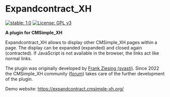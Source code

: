 # Expandcontract_XH #
[![stable: 1.0](https://img.shields.io/badge/stable-1.0-green.svg)](https://github.com/cmsimple-xh/expandcontract/releases/tag/1.0)
[![License: GPL v3](https://img.shields.io/badge/License-GPL%20v3-blue.svg)](http://www.gnu.org/licenses/gpl-3.0)

**A plugin for CMSimple_XH**

Expandcontract_XH allows to display other CMSimple_XH pages within a page. The display can be expanded (expanded) and closed again (contracted). If JavaScript is not available in the browser, the links act like normal links.

The plugin was originally developed by [Frank Ziesing (svasti)](https://svasti.de/). Since 2022 the CMSimple_XH community ([forum](https://cmsimpleforum.com/viewtopic.php?f=16&t=18315#p82951)) takes care of the further development of the plugin.

Demo website:
https://expandcontract.cmsimple-xh.org/
